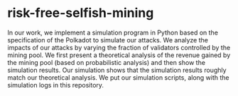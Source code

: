 # risk-free-selfish-mining
In our work, we implement a simulation program in Python based on the specification of the Polkadot to simulate our attacks. We analyze the impacts of our attacks by varying the fraction of validators controlled by the mining pool. We first present a theoretical analysis of the revenue gained by the mining pool (based on probabilistic analysis) and then show the simulation results. Our simulation shows that the simulation results roughly match our theoretical analysis. 
We put our simulation scripts, along with the simulation logs in this repository.
